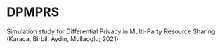 # DPMPRS
Simulation study for Differential Privacy in Multi-Party Resource Sharing (Karaca, Birbil, Aydin, Mullaoglu; 2021)
